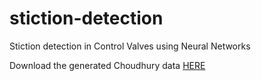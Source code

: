 # stiction-detection
Stiction detection in Control Valves using Neural Networks

Download the generated Choudhury data [HERE](https://learnermanipal-my.sharepoint.com/:u:/g/personal/faseel_mohammed_learner_manipal_edu/EcdHGozw3xxCo6UOJeKRYHsBM0CwDO1KpT-dci-O38JqwQ?e=MGYAg7)
